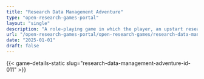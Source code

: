 ```yaml
---
title: "Research Data Management Adventure"
type: "open-research-games-portal"
layout: "single"
description: "A role-playing game in which the player, an upstart researcher, navigates through the challenges of data management."
url: "/open-research-games-portal/open-research-games/research-data-management-adventure-id-011/"
date: "2025-01-01"
draft: false
---
```


{{< game-details-static slug="research-data-management-adventure-id-011" >}}

